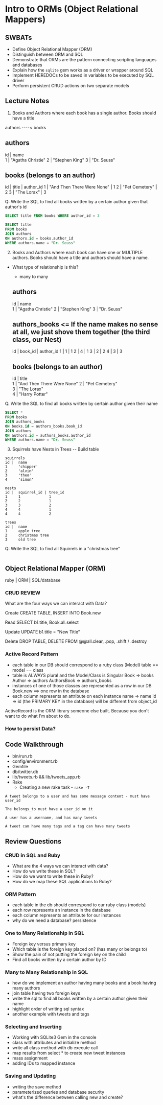 # Intro to ORMs (Object Relational Mappers)

## SWBATs

* Define Object Relational Mapper (ORM)
* Distinguish between ORM and SQL
* Demonstrate that ORMs are the pattern connecting scripting languages and databases
* Explain how the `sqlite` gem works as a driver or wrapper around SQL
* Implement HEREDOCs to be saved in variables to be executed by SQL driver
* Perform persistent CRUD actions on two separate models

## Lecture Notes

1. Books and Authors where each book has a single author. Books should have a title

  authors ----< books

  authors
  -------
  id | name              
  1  | "Agatha Christie"
  2  | "Stephen King"
  3  | "Dr. Seuss"

  books (belongs to an author)
  -----
  id | title                      | author_id
  1  | "And Then There Were None" | 1
  2  | "Pet Cemetery"             | 2
  3  | "The Lorax"                | 3



  Q: Write the SQL to find all books written by a certain author given that author's id

  ```SQL
  SELECT title FROM books WHERE author_id = 3

  SELECT title
  FROM books
  JOIN authors
  ON authors.id = books.author_id
  WHERE authors.name = "Dr. Seuss"
  ```

2. Books and Authors where each book can have one or MULTIPLE authors. Books should have a title and authors should have a name.

  - What type of relationship is this?
    - many to many

    authors
    -------
    id | name             
    1  | "Agatha Christie"
    2  | "Stephen King"
    3  | "Dr. Seuss"

    authors_books <= If the name makes no sense at all, we just shove them together
    (the third class, our Nest)
    -------------
    id | book_id | author_id
    1  | 1       | 1
    2  | 4       | 1
    3  | 2       | 2
    4  | 3       | 3

    books (belongs to an author)
    -----
    id | title                      
    1  | "And Then There Were None"
    2  | "Pet Cemetery"             
    3  | "The Lorax"                
    4  | "Harry Potter"             

  Q. Write the SQL to find all books written by certain author given their name

  ``` SQL
  SELECT *
  FROM books
  JOIN authors_books
  ON books.id = authors_books.book_id
  JOIN authors
  ON authors.id = authors_books.author_id
  WHERE authors.name = "Dr. Seuss"
  ```

3. Squirrels have Nests in Trees -- Build table

  ```
  squirrels
  id |  name
  1     'chipper'          
  2     'alvin'   
  3     'theo'                 
  4     'simon'            

  nests
  id |  squirrel_id | tree_id
  1     1             1
  2     2             1
  3     3             2
  4     4             1
  4     4             2

  trees
  id |  name
  1     apple tree
  2     christmas tree
  3     old tree
  ```

Q: Write the SQL to find all Squirrels in a "christmas tree"


```SQL

```


## Object Relational Mapper (ORM)

ruby | ORM | SQL/database

### CRUD REVIEW

What are the four ways we can interact with Data?

Create
CREATE TABLE, INSERT INTO
              Book.new

Read
SELECT
b1.title, Book.all.select

Update
UPDATE
b1.title = "New Title"

Delete
DROP TABLE, DELETE FROM
@@all.clear, .pop, .shift / .destroy

### Active Record Pattern

- each table in our DB should correspond to a ruby class (Model)
  table == model == class
- table is ALWAYS plural and the Model/Class is Singular
  Book => books
  Author => authors
  AuthorsBook => authors_books
- instances of one of those classes are represented as a row in our DB
  Book.new ==> one row in the database
- each column represents an attribute on each instance
  name => name
  id => id (the PRIMARY KEY in the database) will be different from object_id

ActiveRecord is the ORM library someone else built.
Because you don't want to do what I'm about to do.

### How to persist Data?


## Code Walkthrough

- bin/run.rb
- config/environment.rb
- Gemfile
- db/twitter.db
- lib/tweets.rb && lib/tweets_app.rb
- Rake
  - Creating a new rake task - `rake -T`

```
A tweet belongs to a user and has some message content - must have user_id

The belongs_to must have a user_id on it

A user has a username, and has many tweets

A tweet can have many tags and a tag can have many tweets
```

## Review Questions

### CRUD in SQL and Ruby

* What are the 4 ways we can interact with data?
* How do we write these in SQL?
* How do we want to write these in Ruby?
* How do we map these SQL applications to Ruby?

### ORM Pattern

* each table in the db should correspond to our ruby class (models)
* each row represents an instance in the database
* each column represents an attribute for our instances
* why do we need a database? persistence

### One to Many Relationship in SQL

* Foreign key versus primary key
* Which table is the foreign key placed on? (has many or belongs to)
* Show the pain of not putting the foreign key on the child
* Find all books written by a certain author by ID

### Many to Many Relationship in SQL

* how do we implement an author having many books and a book having many authors
* join table having two foreign keys
* write the sql to find all books written by a certain author given their name
* highlight order of writing sql syntax
* another example with tweets and tags

### Selecting and Inserting

* Working with SQLite3 Gem in the console
* class with attributes and initialize method
* write all class method with db execute call
* map results from select * to create new tweet instances
* mass assignment
* adding IDs to mapped instance

### Saving and Updating

* writing the save method
* parameterized queries and database security
* what's the difference between calling new and create?
